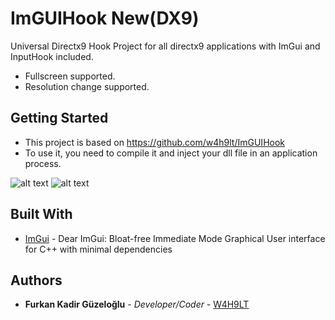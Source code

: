 # ImGUIHook New(DX9)

Universal Directx9 Hook Project for all directx9 applications with ImGui and InputHook included.

- Fullscreen supported.
- Resolution change supported. 

## Getting Started

- This project is based on https://github.com/w4h9lt/ImGUIHook
- To use it, you need to compile it and inject your dll file in an application process.

![alt text](https://raw.githubusercontent.com/w4h9lt/ImGUIHook/master/ImGUIHook/Test/zula.png)
![alt text](https://raw.githubusercontent.com/w4h9lt/ImGUIHook/master/ImGUIHook/Test/wolfteam.png)

## Built With

* [ImGui](https://github.com/ocornut/imgui) - Dear ImGui: Bloat-free Immediate Mode Graphical User interface for C++ with minimal dependencies 

## Authors

* **Furkan Kadir Güzeloğlu** - *Developer/Coder* - [W4H9LT](https://github.com/W4H9LT)
